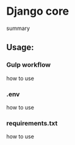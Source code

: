 # Django core
summary
## Usage:

### Gulp workflow
how to use
### .env
how to use
### requirements.txt
how to use


